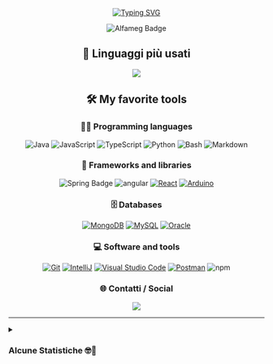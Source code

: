 <div align="center"> 

<a href="https://git.io/typing-svg"><img src="https://readme-typing-svg.herokuapp.com?font=Courier&weight=600&size=25&duration=4500&pause=1500&color=13F700&center=true&random=false&width=435&lines=Follow+the+white+rabbit!" alt="Typing SVG" /></a>

</div>

<div align="center" markdown="1">  
  
<!-- <img src="https://img.shields.io/badge/Software_Developer-Alfameg-blue" alt="Alfameg Badge" /> -->
<!-- <img src="https://img.shields.io/badge/Alfameg_-Alfameg?label=%20Software%20Developer&color=blue&link=https%3A%2F%2Fwww.alfameg.com%2F" alt="Alfameg Badge"/> -->
<img src="https://img.shields.io/badge/Alfameg-Alfameg?style=for-the-badge&label=Software%20Developer&color=blue&link=https%3A%2F%2Fwww.alfameg.com%2F" alt="Alfameg Badge"/>

</div>

<!-- 
<div align="center">
  
  <img src="https://cdn.rawgit.com/sindresorhus/awesome/d7305f38d29fed78fa85652e3a63e154dd8e8829/media/badge.svg" alt="Awesome Badge"/>
  
</div>
-->

<h2 align='center'> 
  📜 Linguaggi più usati
</h2>
    
<p align='center'>
  <a href="https://github.com/dgett130">
    <img align="center" src="https://github-readme-stats.vercel.app/api/top-langs/?username=dgett130&layout=compact&show_icons=true&theme=radical" />
  </a>
</p>

<h2 align='center'> 
  🛠️ My favorite tools
</h2>

<h3 align='center'> 
  👨‍💻 Programming languages
</h3>

<p align='center'>
    <img alt="Java" src="https://custom-icon-badges.demolab.com/badge/Java-007396.svg?logo=java&logoColor=white">
    <img alt="JavaScript" src="https://img.shields.io/badge/JavaScript-F7DF1E.svg?logo=javascript&logoColor=black">
    <img alt="TypeScript" src="https://img.shields.io/badge/-TypeScript-007ACC?style=flat-square&logo=typescript&logoColor=white" />
    <img alt="Python" src="https://img.shields.io/badge/Python-14354C.svg?logo=python&logoColor=white">
    <img alt="Bash" src="https://img.shields.io/badge/Bash-121011.svg?logo=gnu-bash&logoColor=white">
    <!-- <img alt="SQL" src="https://custom-icon-badges.herokuapp.com/badge/SQL-025E8C.svg?logo=database&logoColor=white"> -->
    <img alt="Markdown" src="https://img.shields.io/badge/Markdown-000000.svg?logo=markdown&logoColor=white">
</p>

<h3 align='center'> 
  🧰 Frameworks and libraries
</h3>

<p align='center'>
    <img src="https://img.shields.io/badge/Spring%20Framework-_?logo=spring&logoColor=white" alt="Spring Badge" />
    <img alt="angular" src="https://img.shields.io/badge/-Angular-DD0031?style=flat-square&logo=angular&logoColor=white" />
    <a href="#"><img alt="React" src="https://img.shields.io/badge/React-20232a.svg?logo=react&logoColor=%2361DAFB"></a>
    <a href="#"><img alt="Arduino" src="https://img.shields.io/badge/-Arduino-00979D?logo=Arduino&logoColor=white"></a>
</p>

<h3 align='center'> 
  🗄️ Databases
</h3>

<p align='center'>
    <a href="#"><img alt="MongoDB" src ="https://img.shields.io/badge/MongoDB-316192.svg?logo=mongodb&logoColor=white"></a>
    <a href="#"><img alt="MySQL" src="https://img.shields.io/badge/MySQL-00f.svg?logo=mysql&logoColor=white"></a>
    <a href="#"><img alt="Oracle" src ="https://img.shields.io/badge/Oracle-F00000.svg?logo=oracle&logoColor=white"></a>
</p>

<h3 align='center'> 
  💻 Software and tools
</h3>

<p align='center'>
    <a href="#"><img alt="Git" src="https://img.shields.io/badge/Git-F05033.svg?logo=git&logoColor=white"></a>
    <a href="#"><img alt="IntelliJ" src="https://img.shields.io/badge/IntelliJIDEA-000000.svg?logo=intellij-idea&logoColor=white"></a>
    <a href="#"><img alt="Visual Studio Code" src="https://img.shields.io/badge/Visual%20Studio%20Code-0078d7.svg?logo=visual-studio-code&logoColor=white"></a>
    <!-- <a href="#"><img alt="Dbeaver" src="https://custom-icon-badges.demolab.com/badge/-Dbeaver-372923?logo=dbeaver-mono&logoColor=white"></a> -->
    <a href="#"><img alt="Postman" src="https://img.shields.io/badge/Postman-FF6C37?logo=postman&logoColor=white"></a>
    <img alt="npm" src="https://img.shields.io/badge/-NPM-CB3837?style=flat-square&logo=npm&logoColor=white" />
    <!-- <a href="#"><img alt="Docker" src="https://img.shields.io/badge/Docker-FFFFFF?logo=docker&logoColor=blue"></a> -->
</p>

<h3 align='center'> 
🌐 Contatti / Social
</h3>

<p align='center'>
  <a href="https://www.linkedin.com/in/diego-gettatelli-83663915b/">
    <img align="center" src="https://img.shields.io/badge/-Diego Gettatelli-blue?style=flat-square&logo=Linkedin&logoColor=white&link=https://www.linkedin.com/in/diego-gettatelli-83663915b/" />
  </a>
</p>

---
<details>
<summary><h3>Alcune Statistiche 🤓🤖</h3></summary>
  <p>La sezione viene aggiornata in automatico ogni giorno alle 00:00</p>

  <!--START_SECTION:waka-->

```txt
Total Time: 669 hrs 19 mins

Java                          324 hrs 51 mins ▰▰▰▰▰▰▰▰▰▰▰▰▱▱▱▱▱▱▱▱▱▱▱▱▱   48.27 %
SQL                           94 hrs 16 mins  ▰▰▰▰▱▱▱▱▱▱▱▱▱▱▱▱▱▱▱▱▱▱▱▱▱   14.01 %
XML                           64 hrs 40 mins  ▰▰▱▱▱▱▱▱▱▱▱▱▱▱▱▱▱▱▱▱▱▱▱▱▱   09.61 %
TypeScript                    54 hrs 4 mins   ▰▰▱▱▱▱▱▱▱▱▱▱▱▱▱▱▱▱▱▱▱▱▱▱▱   08.03 %
JavaScript                    30 hrs 4 mins   ▰▱▱▱▱▱▱▱▱▱▱▱▱▱▱▱▱▱▱▱▱▱▱▱▱   04.47 %
```

<!--END_SECTION:waka-->
  
</details>

<!-- <div>
  
Visitor Counter: ![Visitor Count](https://profile-counter.glitch.me/dgett130/count.svg)

</div> -->
